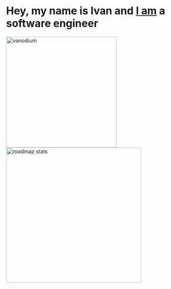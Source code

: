 # Hey, my name is Ivan and [I am](https://www.linkedin.com/in/ivansharikov) a software engineer

<div><img align="left" width="300" src="https://github-readme-stats.vercel.app/api/top-langs?username=vanodium&show_icons=true&locale=en&layout=compact" alt="vanodium" /><a href="https://roadmap.sh/u/vanodium"><img width="366" alight="right" src="https://roadmap.sh/card/wide/66ca4bb992ec1a8a732f0970?variant=dark&roadmaps=golang" alt="roadmap stats"/></a></div>
